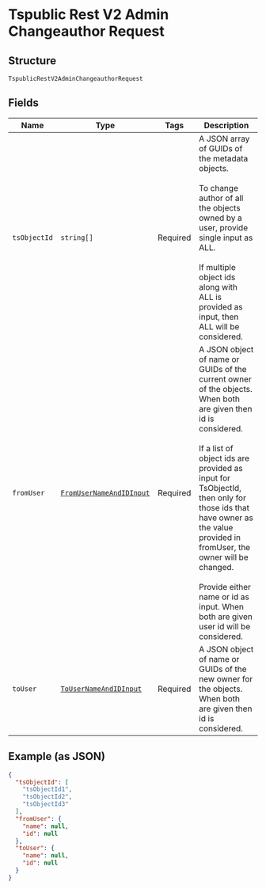 
# Tspublic Rest V2 Admin Changeauthor Request

## Structure

`TspublicRestV2AdminChangeauthorRequest`

## Fields

| Name | Type | Tags | Description |
|  --- | --- | --- | --- |
| `tsObjectId` | `string[]` | Required | A JSON array of GUIDs of the metadata objects.<br><br>To change author of all the objects owned by a user, provide single input as ALL.<br><br>If multiple object ids along with ALL is provided as input, then ALL will be considered. |
| `fromUser` | [`FromUserNameAndIDInput`](../../doc/models/from-user-name-and-id-input.md) | Required | A JSON object of name or GUIDs of the current owner of the objects. When both are given then id is considered.<br><br>If a list of object ids are provided as input for TsObjectId, then only for those ids that have owner as the value provided in fromUser, the owner will be changed.<br><br>Provide either name or id as input. When both are given user id will be considered. |
| `toUser` | [`ToUserNameAndIDInput`](../../doc/models/to-user-name-and-id-input.md) | Required | A JSON object of name or GUIDs of the new owner for the objects. When both are given then id is considered. |

## Example (as JSON)

```json
{
  "tsObjectId": [
    "tsObjectId1",
    "tsObjectId2",
    "tsObjectId3"
  ],
  "fromUser": {
    "name": null,
    "id": null
  },
  "toUser": {
    "name": null,
    "id": null
  }
}
```

